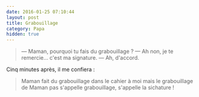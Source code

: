 ```yaml
---
date: 2016-01-25 07:10:44
layout: post
title: Grabouillage
category: Papa
hidden: true
---
```


> —  Maman, pourquoi tu fais du grabouillage ?
> —  Ah non, je te remercie… c'est ma signature.
> —  Ah, d'accord.

Cinq minutes après, il me confiera :

> Maman fait du grabouillage dans le cahier à moi mais le grabouillage de Maman pas s'appelle grabouillage, s'appelle la sichature !
